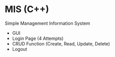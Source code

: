 # MIS (C++)
Simple Management Information System

- GUI
- Login Page (4 Attempts)
- CRUD Function (Create, Read, Update, Delete)
- Logout
  
